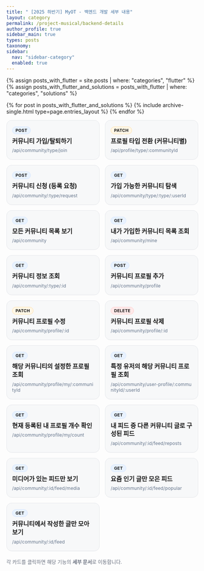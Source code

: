 ```yaml
---
title: " [2025 하반기] MyOT - 백엔드 개발 세부 내용"
layout: category
permalink: /project-musical/backend-details
author_profile: true
sidebar_main: true
types: posts
taxonomy:
sidebar:
  nav: "sidebar-category"
  enabled: true
---
```


{% assign posts_with_flutter = site.posts | where: "categories", "flutter" %}
{% assign posts_with_flutter_and_solutions = posts_with_flutter | where: "categories", "solutions" %}

{% for post in posts_with_flutter_and_solutions %}
  {% include archive-single.html type=page.entries_layout %}
{% endfor %}

<style>

#backend-detail {
  --bd-border: #e5e7eb;
  --bd-bg: rgba(245,246,248,.65);
  --bd-text-sub: #64748b;
  --bd-get: #e8f2ff;
  --bd-get-b: #d6e7ff;
  --bd-patch: #fff7e6;
  --bd-patch-b: #ffe0a8;
  --bd-del: #ffe9e9;
  --bd-del-b: #ffcdcd;
}

/* grid */
#backend-detail .feature-grid {
  display: grid;
  grid-template-columns: repeat(auto-fill, minmax(240px, 1fr));
  gap: 14px;
  margin-top: 8px;
}

/* card */
#backend-detail .feature-card {
  display: block;
  padding: 16px 14px;
  border-radius: 14px;
  border: 1px solid var(--bd-border);
  background: var(--bd-bg);
  box-shadow: 0 1px 0 rgba(0,0,0,.02);
  transition: transform .08s ease, box-shadow .12s ease, background .12s ease;
  text-decoration: none !important;
  color: inherit;
}
#backend-detail .feature-card:hover {
  transform: translateY(-2px);
  background: #fff;
  box-shadow: 0 6px 18px rgba(0,0,0,.07);
}

/* method badge */
#backend-detail .feature-kicker {
  display: inline-block;
  font-size: 11px;
  font-weight: 700;
  letter-spacing: .02em;
  padding: 2px 8px;
  border-radius: 999px;
  background: var(--bd-get);          /* 기본: GET */
  border: 1px solid var(--bd-get-b);
  margin-bottom: 8px;
}
#backend-detail .feature-kicker.alt {   /* PATCH */
  background: var(--bd-patch);
  border-color: var(--bd-patch-b);
}
#backend-detail .feature-kicker.danger { /* DELETE */
  background: var(--bd-del);
  border-color: var(--bd-del-b);
}

#backend-detail .feature-title {
  font-size: 16px;
  font-weight: 700;
  line-height: 1.35;
  margin-bottom: 6px;
}
#backend-detail .feature-sub {
  font-size: 12px;
  color: var(--bd-text-sub);
  letter-spacing: .01em;
  word-break: break-all;
}
#backend-detail .feature-note {
  margin-top: 18px;
  font-size: 13px;
  color: #6b7280;
}

/* 작은 화면 spacing 보정 */
@media (max-width: 420px) {
  #backend-detail .feature-card { padding: 14px 12px; }
  #backend-detail .feature-title { font-size: 15px; }
}

/* 다크모드(있다면) 살짝 톤다운 */
@media (prefers-color-scheme: dark) {
  #backend-detail {
    --bd-border: rgba(255,255,255,.12);
    --bd-bg: rgba(255,255,255,.04);
    --bd-text-sub: #9aa4b2;
  }
}
</style>

<div id="backend-detail">

<div class="feature-grid">
  <!-- 1 -->
  <a class="feature-card" href="/SKT/main-project/backend/join-leave/">
    <div class="feature-kicker">POST</div>
    <div class="feature-title">커뮤니티 가입/탈퇴하기</div>
    <div class="feature-sub">/api/community/type/join</div>
  </a>

  <!-- 2 -->
  <a class="feature-card" href="/SKT/main-project/backend/profile-switch/">
    <div class="feature-kicker alt">PATCH</div>
    <div class="feature-title">프로필 타입 전환 (커뮤니티별)</div>
    <div class="feature-sub">/api/profile/type/:communityId</div>
  </a>

  <!-- 3 -->
  <a class="feature-card" href="/SKT/main-project/backend/request/">
    <div class="feature-kicker">POST</div>
    <div class="feature-title">커뮤니티 신청 (등록 요청)</div>
    <div class="feature-sub">/api/community/:type/request</div>
  </a>

  <!-- 4 -->
  <a class="feature-card" href="/SKT/main-project/backend/discover/">
    <div class="feature-kicker">GET</div>
    <div class="feature-title">가입 가능한 커뮤니티 탐색</div>
    <div class="feature-sub">/api/community/type/:type/:userId</div>
  </a>

  <!-- 5 -->
  <a class="feature-card" href="/SKT/main-project/backend/all-list/">
    <div class="feature-kicker">GET</div>
    <div class="feature-title">모든 커뮤니티 목록 보기</div>
    <div class="feature-sub">/api/community</div>
  </a>

  <!-- 6 -->
  <a class="feature-card" href="/SKT/main-project/backend/my-list/">
    <div class="feature-kicker">GET</div>
    <div class="feature-title">내가 가입한 커뮤니티 목록 조회</div>
    <div class="feature-sub">/api/community/mine</div>
  </a>

  <!-- 7 -->
  <a class="feature-card" href="/SKT/main-project/backend/detail/">
    <div class="feature-kicker">GET</div>
    <div class="feature-title">커뮤니티 정보 조회</div>
    <div class="feature-sub">/api/community/:type/:id</div>
  </a>

  <!-- 8 -->
  <a class="feature-card" href="/SKT/main-project/backend/profile-create/">
    <div class="feature-kicker">POST</div>
    <div class="feature-title">커뮤니티 프로필 추가</div>
    <div class="feature-sub">/api/community/profile</div>
  </a>

  <!-- 9 -->
  <a class="feature-card" href="/SKT/main-project/backend/profile-update/">
    <div class="feature-kicker alt">PATCH</div>
    <div class="feature-title">커뮤니티 프로필 수정</div>
    <div class="feature-sub">/api/community/profile/:id</div>
  </a>

  <!-- 10 -->
  <a class="feature-card" href="/SKT/main-project/backend/profile-delete/">
    <div class="feature-kicker danger">DELETE</div>
    <div class="feature-title">커뮤니티 프로필 삭제</div>
    <div class="feature-sub">/api/community/profile/:id</div>
  </a>

  <!-- 11 -->
  <a class="feature-card" href="/SKT/main-project/backend/profile-by-community/">
    <div class="feature-kicker">GET</div>
    <div class="feature-title">해당 커뮤니티의 설정한 프로필 조회</div>
    <div class="feature-sub">/api/community/profile/my/:communityId</div>
  </a>

  <!-- 12 -->
  <a class="feature-card" href="/SKT/main-project/backend/profile-by-user/">
    <div class="feature-kicker">GET</div>
    <div class="feature-title">특정 유저의 해당 커뮤니티 프로필 조회</div>
    <div class="feature-sub">/api/community/user-profile/:communityId/:userId</div>
  </a>

  <!-- 13 -->
  <a class="feature-card" href="/SKT/main-project/backend/profile-count/">
    <div class="feature-kicker">GET</div>
    <div class="feature-title">현재 등록된 내 프로필 개수 확인</div>
    <div class="feature-sub">/api/community/profile/my/count</div>
  </a>

  <!-- 14 -->
  <a class="feature-card" href="/SKT/main-project/backend/feed-reposts/">
    <div class="feature-kicker">GET</div>
    <div class="feature-title">내 피드 중 다른 커뮤니티 글로 구성된 피드</div>
    <div class="feature-sub">/api/community/:id/feed/reposts</div>
  </a>

  <!-- 15 -->
  <a class="feature-card" href="/SKT/main-project/backend/feed-media/">
    <div class="feature-kicker">GET</div>
    <div class="feature-title">미디어가 있는 피드만 보기</div>
    <div class="feature-sub">/api/community/:id/feed/media</div>
  </a>

  <!-- 16 -->
  <a class="feature-card" href="/SKT/main-project/backend/feed-popular/">
    <div class="feature-kicker">GET</div>
    <div class="feature-title">요즘 인기 글만 모은 피드</div>
    <div class="feature-sub">/api/community/:id/feed/popular</div>
  </a>

  <!-- 17 -->
  <a class="feature-card" href="/SKT/main-project/backend/feed-all/">
    <div class="feature-kicker">GET</div>
    <div class="feature-title">커뮤니티에서 작성한 글만 모아보기</div>
    <div class="feature-sub">/api/community/:id/feed</div>
  </a>
</div>

<p class="feature-note">
  각 카드를 클릭하면 해당 기능의 <b>세부 문서</b>로 이동합니다. 
</p>

</div>
